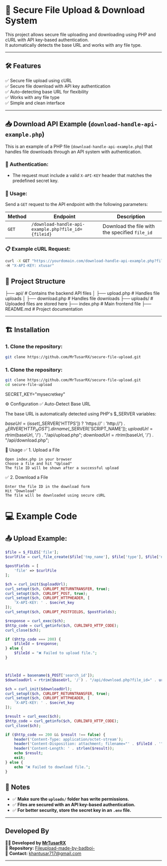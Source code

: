# 🚀 Secure File Upload & Download System  

This project allows secure file uploading and downloading using PHP and cURL with API key-based authentication.  
It automatically detects the base URL and works with any file type.  

---

## 🛠️ Features  
✅ Secure file upload using cURL  
✅ Secure file download with API key authentication  
✅ Auto-detecting base URL for flexibility  
✅ Works with any file type  
✅ Simple and clean interface  

---
## 📥 Download API Example (`download-handle-api-example.php`)

This is an example of a PHP file (`download-handle-api-example.php`) that handles file downloads through an API system with authentication.

### 🔑 Authentication:
- The request must include a valid `X-API-KEY` header that matches the predefined secret key.

### 🚀 Usage:
Send a `GET` request to the API endpoint with the following parameters:

| Method | Endpoint | Description |
|--------|----------|-------------|
| `GET` | `/download-handle-api-example.php?file_id={fileid}` | Download the file with the specified `file_id` |

### 📋 Example cURL Request:
```bash
curl -X GET "https://yourdomain.com/download-handle-api-example.php?file_id=67dae94b68b58-Nep-Esp-offset-dummper.zip" \
-H "X-API-KEY: xtusar"
```

## 📂 Project Structure  
├── api/ # Contains the backend API files │ ├── upload.php # Handles file uploads │ ├── download.php # Handles file downloads ├── uploads/ # Uploaded files are stored here ├── index.php # Main frontend file ├── README.md # Project documentation


---

## 🏗️ Installation  
### 1. Clone the repository:  
```bash
git clone https://github.com/MrTusarRX/secure-file-upload.git
```
### 1. Clone the repository:  
```bash
git clone https://github.com/MrTusarRX/secure-file-upload.git
cd secure-file-upload
```
SECRET_KEY="mysecretkey"

⚙️ Configuration
✅ Auto-Detect Base URL

The base URL is automatically detected using PHP's $_SERVER variables:


$baseUrl = (isset($_SERVER['HTTPS']) ? 'https://' : 'http://') . $_SERVER['HTTP_HOST'] . dirname($_SERVER['SCRIPT_NAME']);
$uploadUrl = rtrim($baseUrl, '/') . "/api/upload.php";
$downloadUrl = rtrim($baseUrl, '/') . "/api/download.php";


🚀 Usage
✅ 1. Upload a File

    Open index.php in your browser
    Choose a file and hit "Upload"
    The file ID will be shown after a successful upload

✅ 2. Download a File

    Enter the file ID in the download form
    Hit "Download"
    The file will be downloaded using secure cURL
    
# 💻 Example Code

## 📤 Upload Example:
```php
$file = $_FILES['file'];  
$curlFile = curl_file_create($file['tmp_name'], $file['type'], $file['name']);  

$postFields = [  
    'file' => $curlFile  
];  

$ch = curl_init($uploadUrl);  
curl_setopt($ch, CURLOPT_RETURNTRANSFER, true);  
curl_setopt($ch, CURLOPT_POST, true);  
curl_setopt($ch, CURLOPT_HTTPHEADER, [  
    'X-API-KEY: ' . $secret_key  
]);  
curl_setopt($ch, CURLOPT_POSTFIELDS, $postFields);  

$response = curl_exec($ch);  
$http_code = curl_getinfo($ch, CURLINFO_HTTP_CODE);  
curl_close($ch);  

if ($http_code === 200) {  
    $fileId = $response;  
} else {  
    $fileId = "❌ Failed to upload file.";  
}  



$fileId = basename($_POST['search_id']);  
$downloadUrl = rtrim($baseUrl, '/') . "/api/download.php?file_id=" . urlencode($fileId);  

$ch = curl_init($downloadUrl);  
curl_setopt($ch, CURLOPT_RETURNTRANSFER, true);  
curl_setopt($ch, CURLOPT_HTTPHEADER, [  
    'X-API-KEY: ' . $secret_key  
]);  

$result = curl_exec($ch);  
$http_code = curl_getinfo($ch, CURLINFO_HTTP_CODE);  
curl_close($ch);  

if ($http_code == 200 && $result !== false) {  
    header('Content-Type: application/octet-stream');  
    header('Content-Disposition: attachment; filename="' . $fileId . '"');  
    header('Content-Length: ' . strlen($result));  
    echo $result;  
    exit;  
} else {  
    echo "❌ Failed to download file.";  
}

```
## 🧠 Notes  
- ✅ **Make sure the `uploads/` folder has write permissions.**  
- ✅ **Files are secured with an API key-based authentication.**  
- ✅ **For better security, store the secret key in an `.env` file.**

- ---

## Developed By

👨‍💻 **Developed by [MrTusarRX](https://github.com/MrTusarRX)**  
📂 **Repository:** [Fileupload-made-by-badboi-](https://github.com/MrTusarRX/Fileupload-made-by-badboi-)  
📧 **Contact:** [khantusar717@gmail.com](mailto:khantusar717@gmail.com)

---



